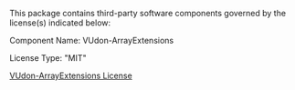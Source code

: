 This package contains third-party software components governed by the license(s) indicated below:

Component Name: VUdon-ArrayExtensions 

License Type: "MIT"

[VUdon-ArrayExtensions License](https://github.com/Varneon/VUdon-ArrayExtensions/blob/main/LICENSE)